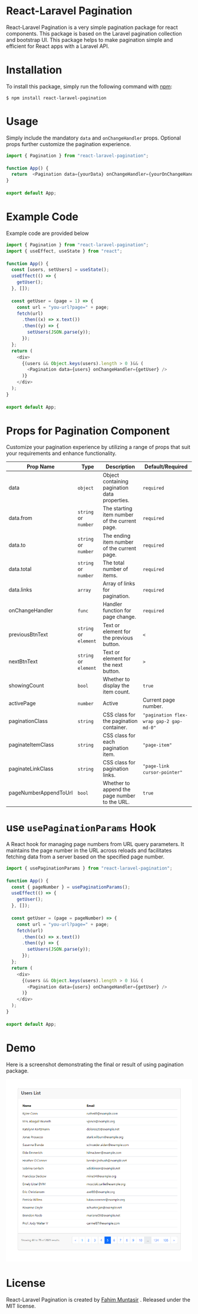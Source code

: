 # React-Laravel Pagination

React-Laravel Pagination is a very simple pagination package for react components. This package is based on the Laravel pagination collection and bootstrap UI. This package helps to make pagination simple and efficient for React apps with a Laravel API.


# Installation
To install this package, simply run the following command with [npm](https://www.npmjs.com/):

```
$ npm install react-laravel-pagination
```

# Usage
Simply include the mandatory `data` and `onChangeHandler` props. Optional props further customize the pagination experience.
```js
import { Pagination } from "react-laravel-pagination";

function App() {
  return  <Pagination data={yourData} onChangeHandler={yourOnChangeHandler} />
}

export default App;
```


# Example Code
Example code are provided below

```js
import { Pagination } from "react-laravel-pagination";
import { useEffect, useState } from "react";

function App() {
  const [users, setUsers] = useState();
  useEffect(() => {
    getUser();
  }, []);

  const getUser = (page = 1) => {
    const url = "you-url?page=" + page;
    fetch(url)
      .then((x) => x.text())
      .then((y) => {
        setUsers(JSON.parse(y));
      });
  };
  return (
    <div>
      {(users && Object.keys(users).length > 0 )&& (
        <Pagination data={users} onChangeHandler={getUser} />
      )}
    </div>
  );
}

export default App;
```

# Props for Pagination Component
Customize your pagination experience by utilizing a range of props that suit your requirements and enhance functionality.

| Prop Name              | Type                    | Description                                           | Default/Required                         |
|------------------------|-------------------------|-------------------------------------------------------|------------------------------------------|
| data                   | `object`                | Object containing pagination data properties.         |              `required`                  |
| data.from              | `string` or `number`    | The starting item number of the current page.         |              `required`                  |
| data.to                | `string` or `number`    | The ending item number of the current page.           |              `required`                  |
| data.total             | `string` or `number`    | The total number of items.                            |              `required`                  |
| data.links             | `array`                 | Array of links for pagination.                        |              `required`                  |
| onChangeHandler        | `func`                  | Handler function for page change.                     |              `required`                  |
| previousBtnText        | `string` or `element`   | Text or element for the previous button.              |                 `<`                      |
| nextBtnText            | `string` or `element`   | Text or element for the next button.                  |                  `>`                     |   
| showingCount           | `bool`                  | Whether to display the item count.                    |                `true`                    |
| activePage             | `number`                | Active|Current page number.                           |    `1 or url page query string value`    |
| paginationClass        | `string`                | CSS class for the pagination container.               | `"pagination flex-wrap gap-2 gap-md-0"`  |
| paginateItemClass      | `string`                | CSS class for each pagination item.                   |              `"page-item"`               |
| paginateLinkClass      | `string`                | CSS class for pagination links.                       |        `"page-link cursor-pointer"`      |
| pageNumberAppendToUrl  | `bool`                  | Whether to append the page number to the URL.         |                `true`                    |         



# use `usePaginationParams` Hook
A React hook for managing page numbers from URL query parameters. It maintains the page number in the URL across reloads and facilitates fetching data from a server based on the specified page number.

```js
import { usePaginationParams } from "react-laravel-pagination";

function App() {
  const { pageNumber } = usePaginationParams();
  useEffect(() => {
    getUser();
  }, []);

  const getUser = (page = pageNumber) => {
    const url = "you-url?page=" + page;
    fetch(url)
      .then((x) => x.text())
      .then((y) => {
        setUsers(JSON.parse(y));
      });
  };
  return (
    <div>
      {(users && Object.keys(users).length > 0 )&& (
        <Pagination data={users} onChangeHandler={getUser} />
      )}
    </div>
  );
}

export default App;

```

# Demo
Here is a screenshot demonstrating the final or result of using pagination package.

![Package Output Screenshot](demo.png)

# License
React-Laravel Pagination is created by [Fahim Muntasir](https://github.com/fahim27)  . Released under the MIT license.